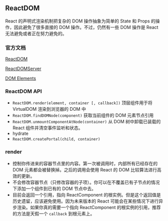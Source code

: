 ## ReactDOM

React 的声明式渲染机制把复杂的 DOM 操作抽象为简单的 State 和 Props 的操作，因此避免了很多直接的 DOM 操作。不过，仍然有一些 DOM 操作是 React 无法避免或者正在努力避免的。

### 官方文档

[ReactDOM](https://reactjs.org/docs/react-dom.html)

[ReactDOMServer](https://reactjs.org/docs/react-dom-server.html)

[DOM Elements](https://reactjs.org/docs/dom-elements.html)

### ReactDOM API

* `ReactDOM.render(element, container [, callback])` 顶层组件用于将 VirtualDOM 渲染到浏览器的 DOM 中
* `ReactDOM.findDOMNode(component)` 获取当前组件的 DOM 元素节点引用
* `ReactDOM.unmountComponentAtNode(container)` 从 DOM 树中卸载已装载的 React 组件并清空事件监听和状态。
* hydrate
* `ReactDOM.createPortal(child, container)` 

### render

* 控制你传进来的容器节点里的内容。第一次被调用时，内部所有已经存在的 DOM 元素都会被替换掉。之后的调用会使用 React 的 DOM 比较算法进行高效的更新。
* 不会修改容器节点（只修改容器的子项）。你可以在不覆盖已有子节点的情况下添加一个组件到已有的 DOM 节点中去。
* 目前会返回一个引用，指向 ReactComponent 的根实例。但是这个返回值是历史遗留，应该避免使用。因为未来版本的 React 可能会在某些情况下进行异步渲染。如果你真的需要一个指向 ReactComponent 的根实例的引用，推荐的方法是天假一个 `callback` 到根元素上。







